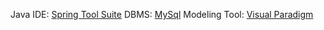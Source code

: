 Java IDE: [Spring Tool Suite](https://spring.io/tools/eclipse)
DBMS: [MySql](https://dev.mysql.com/downloads/installer/)
Modeling Tool: [Visual Paradigm](https://www.visual-paradigm.com/download/community.jsp)
